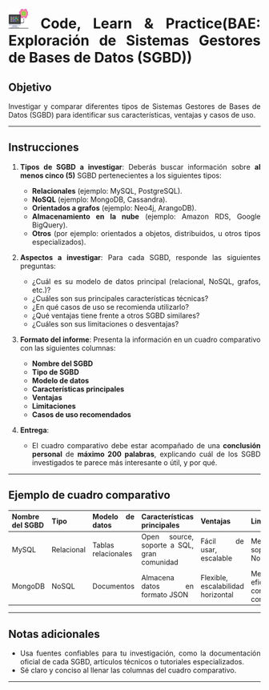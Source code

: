 <div align="justify">

# <img src=../../../../../images/computer.png width="40"> Code, Learn & Practice(BAE: Exploración de Sistemas Gestores de Bases de Datos (SGBD))

## **Objetivo** 

Investigar y comparar diferentes tipos de Sistemas Gestores de Bases de Datos (SGBD) para identificar sus características, ventajas y casos de uso.

---

## **Instrucciones**

1. **Tipos de SGBD a investigar**: Deberás buscar información sobre **al menos cinco (5)** SGBD pertenecientes a los siguientes tipos:  
   - **Relacionales** (ejemplo: MySQL, PostgreSQL).  
   - **NoSQL** (ejemplo: MongoDB, Cassandra).  
   - **Orientados a grafos** (ejemplo: Neo4j, ArangoDB).  
   - **Almacenamiento en la nube** (ejemplo: Amazon RDS, Google BigQuery).  
   - **Otros** (por ejemplo: orientados a objetos, distribuidos, u otros tipos especializados).

2. **Aspectos a investigar**: Para cada SGBD, responde las siguientes preguntas:  
   - ¿Cuál es su modelo de datos principal (relacional, NoSQL, grafos, etc.)?  
   - ¿Cuáles son sus principales características técnicas?  
   - ¿En qué casos de uso se recomienda utilizarlo?  
   - ¿Qué ventajas tiene frente a otros SGBD similares?  
   - ¿Cuáles son sus limitaciones o desventajas?  

3. **Formato del informe**: Presenta la información en un cuadro comparativo con las siguientes columnas:
   - **Nombre del SGBD**  
   - **Tipo de SGBD**  
   - **Modelo de datos**  
   - **Características principales**  
   - **Ventajas**  
   - **Limitaciones**  
   - **Casos de uso recomendados**

4. **Entrega**:  
   - El cuadro comparativo debe estar acompañado de una **conclusión personal** de **máximo 200 palabras**, explicando cuál de los SGBD investigados te parece más interesante o útil, y por qué.

---

## **Ejemplo de cuadro comparativo**

| **Nombre del SGBD** | **Tipo**        | **Modelo de datos** | **Características principales**           | **Ventajas**             | **Limitaciones**          | **Casos de uso**            |
|----------------------|-----------------|---------------------|-------------------------------------------|--------------------------|---------------------------|-----------------------------|
| MySQL               | Relacional      | Tablas relacionales | Open source, soporte a SQL, gran comunidad | Fácil de usar, escalable | Menor soporte para NoSQL  | Aplicaciones web           |
| MongoDB             | NoSQL           | Documentos          | Almacena datos en formato JSON            | Flexible, escalabilidad horizontal | Menos eficiente en consultas complejas | Big data, apps móviles     |

---

## **Notas adicionales**
- Usa fuentes confiables para tu investigación, como la documentación oficial de cada SGBD, artículos técnicos o tutoriales especializados.
- Sé claro y conciso al llenar las columnas del cuadro comparativo.

---

</div>